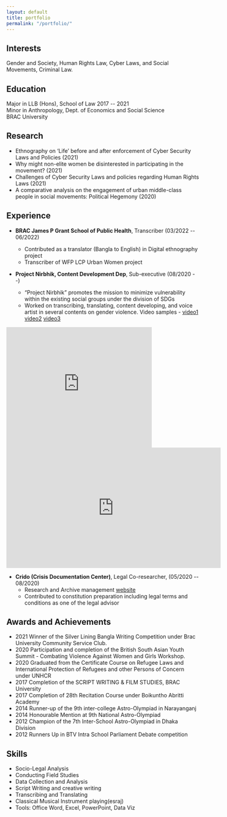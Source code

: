 ```yaml
---
layout: default
title: portfolio
permalink: "/portfolio/"
---
```


## Interests
Gender and Society, Human Rights Law, Cyber Laws, and Social Movements, Criminal Law.


## Education
Major in LLB (Hons), School of Law  2017 -- 2021 <br/>
Minor in Anthropology, Dept. of Economics and Social Science <br/>
BRAC University 

## Research
- Ethnography on ‘Life’ before and after enforcement of Cyber Security Laws and Policies   (2021) 
- Why might non-elite women be disinterested in participating in the movement?  (2021)
- Challenges of Cyber Security Laws and policies regarding Human Rights Laws (2021) 
- A comparative analysis on the engagement of urban middle-class people in social movements:  Political Hegemony (2020)

##  Experience
- **BRAC James P Grant School of Public Health**, Transcriber  (03/2022 -- 06/2022)
    - Contributed as a translator (Bangla to English) in Digital ethnography project
    - Transcriber of WFP LCP  Urban Women project

- **Project Nirbhik, Content Development Dep**, Sub-executive (08/2020 --)
    - “Project Nirbhik” promotes the mission to minimize vulnerability within the existing social groups under the division of SDGs
    - Worked on transcribing, translating, content developing, and voice artist in several contents on gender violence. Video samples - [video1](https://www.facebook.com/ProjectNirbhik/videos/651351388915757) [video2](https://www.facebook.com/ProjectNirbhik/videos/383503669526230) [video3](https://www.facebook.com/ProjectNirbhik/videos/349425922757433)
      

<iframe src="https://www.facebook.com/plugins/video.php?height=476&href=https%3A%2F%2Fwww.facebook.com%2FProjectNirbhik%2Fvideos%2F651351388915757%2F&show_text=false&width=476&t=0" width="380" height="314" style="border:none;overflow:hidden" scrolling="no" frameborder="0" allowfullscreen="true" allow="autoplay; clipboard-write; encrypted-media; picture-in-picture; web-share" allowFullScreen="true"></iframe>

<iframe src="https://www.facebook.com/plugins/video.php?height=314&href=https%3A%2F%2Fwww.facebook.com%2FProjectNirbhik%2Fvideos%2F349425922757433%2F&show_text=false&width=560&t=0" width="560" height="314" style="border:none;overflow:hidden" scrolling="no" frameborder="0" allowfullscreen="true" allow="autoplay; clipboard-write; encrypted-media; picture-in-picture; web-share" allowFullScreen="true"></iframe>

- **Crido (Crisis Documentation Center)**, Legal Co-researcher, (05/2020 -- 08/2020)
    - Research and Archive management [website](https://cridobd.com/)
    - Contributed to constitution preparation including legal terms and conditions as one of the legal advisor

##  Awards and Achievements
- 2021 Winner of the Silver Lining Bangla Writing Competition under Brac University Community Service Club.
- 2020 Participation and completion of the British South Asian Youth Summit - Combating Violence Against Women and Girls Workshop.
- 2020 Graduated from the Certificate Course on Refugee Laws and International Protection of Refugees and other Persons of Concern under UNHCR
- 2017 Completion of the SCRIPT WRITING \& FILM STUDIES, BRAC University
- 2017 Completion of 28th Recitation Course under Boikuntho Abritti Academy
- 2014 Runner-up of the 9th inter-college Astro-Olympiad in Narayanganj     
- 2014 Honourable Mention at 9th National Astro-Olympiad
- 2012 Champion of the 7th Inter-School Astro-Olympiad in Dhaka Division
- 2012 Runners Up in BTV Intra School Parliament Debate competition

## Skills
- Socio-Legal Analysis
- Conducting Field Studies
- Data Collection and Analysis
- Script Writing and creative writing
- Transcribing and Translating
- Classical Musical Instrument playing(esraj)
- Tools: Office Word, Excel, PowerPoint, Data Viz
